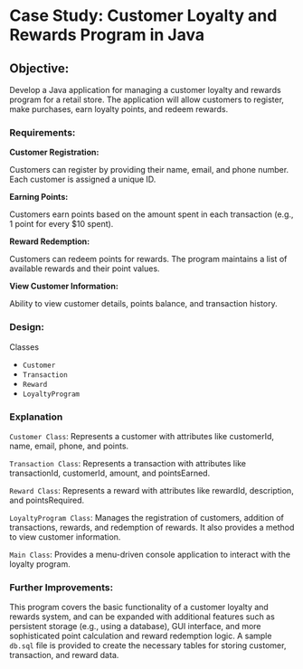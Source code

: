 # Case Study: Customer Loyalty and Rewards Program in Java

## Objective:

Develop a Java application for managing a customer loyalty and rewards program for a retail store. The application will allow customers to register, make purchases, earn loyalty points, and redeem rewards.

### Requirements:

**Customer Registration:**

Customers can register by providing their name, email, and phone number.
Each customer is assigned a unique ID.

**Earning Points:**

Customers earn points based on the amount spent in each transaction (e.g., 1 point for every $10 spent).

**Reward Redemption:**

Customers can redeem points for rewards.
The program maintains a list of available rewards and their point values.

**View Customer Information:**

Ability to view customer details, points balance, and transaction history.

### Design:

Classes
- `Customer`
- `Transaction`
- `Reward`
- `LoyaltyProgram`

### Explanation

`Customer Class`: Represents a customer with attributes like customerId, name, email, phone, and points.

`Transaction Class`: Represents a transaction with attributes like transactionId, customerId, amount, and pointsEarned.

`Reward Class`: Represents a reward with attributes like rewardId, description, and pointsRequired.

`LoyaltyProgram Class`: Manages the registration of customers, addition of transactions, rewards, and redemption of rewards. It also 
provides a method to view customer information.

`Main Class`: Provides a menu-driven console application to interact with the loyalty program.

### Further Improvements:

This program covers the basic functionality of a customer loyalty and rewards system, and can be expanded with additional features such as persistent storage (e.g., using a database), GUI interface, and more sophisticated point calculation and reward redemption logic. A sample `db.sql` file is provided to create the necessary tables for storing customer, transaction, and reward data.